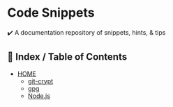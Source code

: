 # Code Snippets

✔️ A documentation repository of snippets, hints, &amp; tips

## 📖 Index / Table of Contents

* [HOME](https://github.com/Ragdata/snippets)
  * [git-crypt](git-crypt.md)
  * [gpg](gpg.md)
  * [Node.js](node.md)
